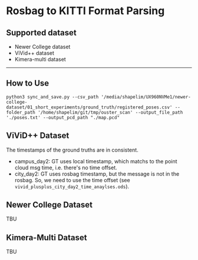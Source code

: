 # Rosbag to KITTI Format Parsing

## Supported dataset

* Newer College dataset
* ViVid++ dataset
* Kimera-multi dataset


---

## How to Use

```
python3 sync_and_save.py --csv_path '/media/shapelim/UX960NVMe1/newer-college-dataset/01_short_experiments/ground_truth/registered_poses.csv' --folder_path '/home/shapelim/git/tmp/ouster_scan' --output_file_path './poses.txt' --output_pcd_path "./map.pcd"

```


## ViViD++ Dataset

The timestamps of the ground truths are in consistent.
* campus_day2: GT uses local timestamp, which matchs to the point cloud msg time, i.e. there's no time offset. 
* city_day2: GT uses rosbag timestamp, but the message is not in the rosbag. So, we need to use the time offset (see `vivid_plusplus_city_day2_time_anaylses.ods`).

## Newer College Dataset

TBU
## Kimera-Multi Dataset

TBU
